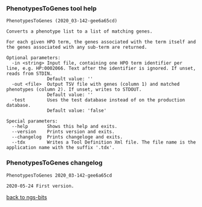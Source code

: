 ### PhenotypesToGenes tool help
	PhenotypesToGenes (2020_03-142-gee6a65cd)
	
	Converts a phenotype list to a list of matching genes.
	
	For each given HPO term, the genes associated with the term itself and the genes associated with any sub-term are returned.
	
	Optional parameters:
	  -in <string> Input file, containing one HPO term identifier per line, e.g. HP:0002066. Text after the identifier is ignored. If unset, reads from STDIN.
	               Default value: ''
	  -out <file>  Output TSV file with genes (column 1) and matched phenotypes (column 2). If unset, writes to STDOUT.
	               Default value: ''
	  -test        Uses the test database instead of on the production database.
	               Default value: 'false'
	
	Special parameters:
	  --help       Shows this help and exits.
	  --version    Prints version and exits.
	  --changelog  Prints changeloge and exits.
	  --tdx        Writes a Tool Definition Xml file. The file name is the application name with the suffix '.tdx'.
	
### PhenotypesToGenes changelog
	PhenotypesToGenes 2020_03-142-gee6a65cd
	
	2020-05-24 First version.
[back to ngs-bits](https://github.com/imgag/ngs-bits)